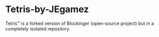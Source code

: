 # Tetris-by-JEgamez
Tetris™ is a forked version of Blockinger (open-source project) but in a completely isolated repository.
